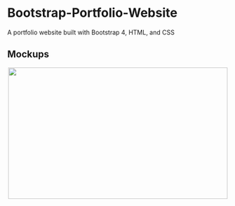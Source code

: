 # Bootstrap-Portfolio-Website
A portfolio website built with Bootstrap 4, HTML, and CSS

## **Mockups**
<div align="center">
<img src="https://drive.google.com/uc?export=view&id=1yjbsl0AixqpgIXynFUu2hHOAANQcXLX_" width="500" height="300"/>
  </div>
